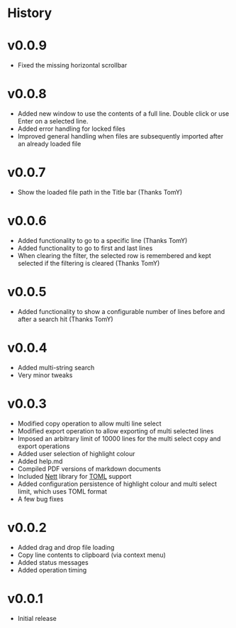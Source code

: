 # History

# v0.0.9

- Fixed the missing horizontal scrollbar

# v0.0.8

- Added new window to use the contents of a full line. Double click or use Enter on a selected line.
- Added error handling for locked files
- Improved general handling when files are subsequently imported after an already loaded file

# v0.0.7

- Show the loaded file path in the Title bar (Thanks TomY)

# v0.0.6

- Added functionality to go to a specific line (Thanks TomY)
- Added functionality to go to first and last lines
- When clearing the filter, the selected row is remembered and kept selected if the filtering is cleared (Thanks TomY)

# v0.0.5

- Added functionality to show a configurable number of lines before and after a search hit (Thanks TomY)

# v0.0.4

- Added multi-string search
- Very minor tweaks

# v0.0.3

- Modified copy operation to allow multi line select
- Modified export operation to allow exporting of multi selected lines
- Imposed an arbitrary limit of 10000 lines for the multi select copy and export operations  
- Added user selection of highlight colour
- Added help.md
- Compiled PDF versions of markdown documents
- Included [Nett](https://github.com/paiden/Nett) library for [TOML](https://github.com/toml-lang/toml) support
- Added configuration persistence of highlight colour and multi select limit, which uses TOML format
- A few bug fixes

# v0.0.2

- Added drag and drop file loading
- Copy line contents to clipboard (via context menu)
- Added status messages
- Added operation timing

# v0.0.1

- Initial release
